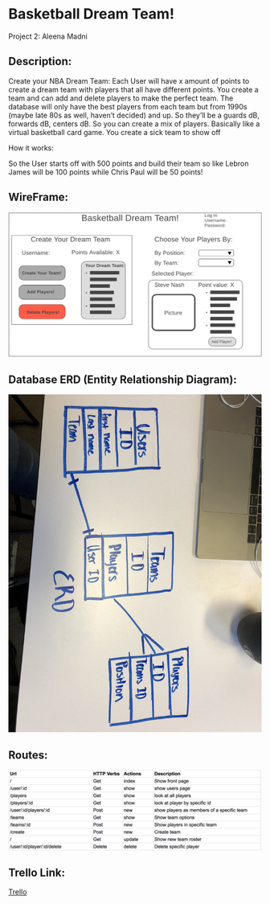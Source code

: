 # Basketball Dream Team!
Project 2: Aleena Madni

## Description:
Create your NBA Dream Team:
Each User will have x amount of points to create a dream team with players that all have different points. You create a team and can add and delete players to make the perfect team. The database will only have the best players from each team but from 1990s (maybe late 80s as well, haven’t decided) and up. So they’ll be a guards dB, forwards dB, centers dB. So you can create a mix of players. Basically like a virtual basketball card game. You create a sick team to show off

How it works:

So the User starts off with 500 points and build their team so like Lebron James will be 100 points while Chris Paul will be 50 points!

## WireFrame:
![img](./Public/Images/BasketballWireFrame.jpg)


## Database ERD (Entity Relationship Diagram):
![img](./Public/Images/newERD.jpeg)

## Routes:
![img](./Public/Images/Routes.jpg)



## Trello Link:
[Trello](https://trello.com/invite/b/ac88LBZ3/cf36e3b8ac7c49f6be7862f12c538224/basketball-dream-team)
